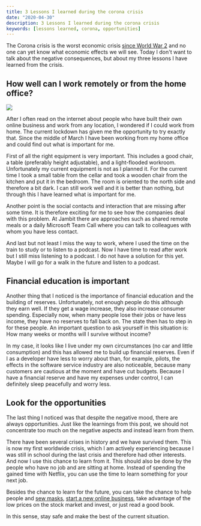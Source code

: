 ```yaml
---
title: 3 Lessons I learned during the corona crisis
date: "2020-04-30"
description: 3 Lessons I learned during the corona crisis
keywords: [lessons learned, corona, opportunities]
---
```


The Corona crisis is the worst economic crisis [since World War 2] and no one can yet know what economic effects we will see. Today I don't want to talk about the negative consequences, but about my three lessons I have learned from the crisis.

## How well can I work remotely or from the home office?
<div class="is-pulled-right">
<img src="https://media2.giphy.com/media/kudIERso2pFiE/200.webp?cid=ecf05e47da008e1cb07c96776891c68bdb91cf58fc985cb4&rid=200.webp"/>
</div>

After I often read on the internet about people who have built their own online business and work from any location, I wondered if I could work from home. The current lockdown has given me the opportunity to try exactly that. Since the middle of March I have been working from my home office and could find out what is important for me. 

First of all the right equipment is very important. This includes a good chair, a table (preferably height adjustable), and a light-flooded workroom. Unfortunately my current equipment is not as I planned it. For the current time I took a small table from the cellar and took a wooden chair from the kitchen and put it in the bedroom. The room is oriented to the north side and therefore a bit dark. I can still work well and it is better than nothing, but through this I have learned what is important for me.

Another point is the social contacts and interaction that are missing after some time. It is therefore exciting for me to see how the companies deal with this problem. At Jambit there are approaches such as shared remote meals or a daily Microsoft Team Call where you can talk to colleagues with whom you have less contact.

And last but not least I miss the way to work, where I used the time on the train to study or to listen to a podcast. Now I have time to read after work but I still miss listening to a podcast. I do not have a solution for this yet. Maybe I will go for a walk in the future and listen to a podcast.

## Financial education is important
Another thing that I noticed is the importance of financial education and the building of reserves. Unfortunately, not enough people do this although they earn well. If they get a wage increase, they also increase consumer spending. Especially now, when many people lose their jobs or have less income, they have no reserves to fall back on. The state then has to step in for these people. An important question to ask yourself in this situation is: How many weeks or months will I survive without income? 

In my case, it looks like I live under my own circumstances (no car and little consumption) and this has allowed me to build up financial reserves. Even if I as a developer have less to worry about than, for example, pilots, the effects in the software service industry are also noticeable, because many customers are cautious at the moment and have cut budgets. Because I have a financial reserve and have my expenses under control, I can definitely sleep peacefully and worry less.


## Look for the opportunities
The last thing I noticed was that despite the negative mood, there are always opportunities. Just like the learnings from this post, we should not concentrate too much on the negative aspects and instead learn from them. 

There have been several crises in history and we have survived them. This is now my first worldwide crisis, which I am actively experiencing because I was still in school during the last crisis and therefore had other interests. And now I use this chance to learn from it. This should also be done by the people who have no job and are sitting at home. Instead of spending the gained time with Netflix, you can use the time to learn something for your next job.

Besides the chance to learn for the future, you can take the chance to help people and [sew masks], [start a new online business], take advantage of the low prices on the stock market and invest, or just read a good book.

In this sense, stay safe and make the best of the current situation.

[since World War 2]:https://www.bbc.com/news/world-52114829
[sew masks]: https://www.nytimes.com/article/how-to-make-face-mask-coronavirus.html
[start a new online business]: https://www.sidehustlenation.com/ideas/
